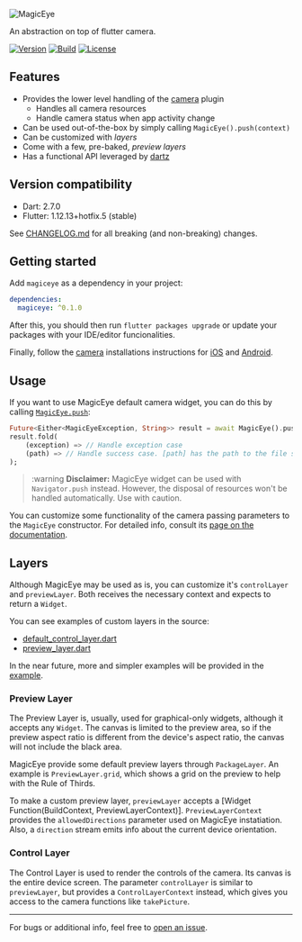 ![MagicEye](https://raw.githubusercontent.com/mateusfccp/magiceye/master/doc/logo_title.svg)

An abstraction on top of flutter camera.

[![Version](https://img.shields.io/pub/v/magiceye)](https://pub.dev/packages/magiceye)
[![Build](https://img.shields.io/github/workflow/status/mateusfccp/magiceye/Test,%20build%20and%20deploy)](https://github.com/mateusfccp/magiceye/actions?query=workflow%3A%22Test%2C+build+and+deploy%22)
[![License](https://img.shields.io/github/license/mateusfccp/magiceye)](https://www.gnu.org/licenses/gpl-3.0.en.html)

## Features

- Provides the lower level handling of the [camera](https://pub.dev/packages/camera) plugin
  - Handles all camera resources
  - Handle camera status when app activity change
- Can be used out-of-the-box by simply calling `MagicEye().push(context)`
- Can be customized with *layers*
- Come with a few, pre-baked, *preview layers*
- Has a functional API leveraged by [dartz](https://github.com/spebbe/dartz)


## Version compatibility

- Dart: 2.7.0
- Flutter: 1.12.13+hotfix.5 (stable)

See [CHANGELOG.md](https://github.com/mateusfccp/magiceye/blob/master/CHANGELOG.md) for all breaking (and non-breaking) changes.


## Getting started

Add `magiceye` as a dependency in your project:

```yaml
dependencies:
  magiceye: ^0.1.0
```

After this, you should then run `flutter packages upgrade` or update your packages with your IDE/editor funcionalities.

Finally, follow the [camera](https://pub.dev/packages/camera) installations instructions for [iOS](https://github.com/flutter/plugins/tree/master/packages/camera#ios) and [Android](https://github.com/flutter/plugins/tree/master/packages/camera#android).


## Usage

If you want to use MagicEye default camera widget, you can do this by calling [`MagicEye.push`](https://pub.dev/documentation/magiceye/latest/magiceye/MagicEye/push.html):

```dart
Future<Either<MagicEyeException, String>> result = await MagicEye().push(context);
result.fold(
    (exception) => // Handle exception case
    (path) => // Handle success case. [path] has the path to the file saved
);
```

> :warning **Disclaimer:** MagicEye widget can be used with `Navigator.push` instead. However, the disposal of resources won't be handled automatically. Use with caution.

You can customize some functionality of the camera passing parameters to the `MagicEye` constructor. For detailed info, consult its [page on the documentation](https://pub.dev/documentation/magiceye/latest/magiceye/MagicEye-class.html).

## Layers

Although MagicEye may be used as is, you can customize it's `controlLayer` and `previewLayer`. Both receives the
necessary context and expects to return a `Widget`.

You can see examples of custom layers in the source:

- [default_control_layer.dart](https://github.com/mateusfccp/magiceye/blob/master/lib/src/layers/default_camera_control_layer.dart)
- [preview_layer.dart](https://github.com/mateusfccp/magiceye/blob/master/lib/src/layers/preview_layer.dart)

In the near future, more and simpler examples will be provided in the [example](https://github.com/mateusfccp/magiceye/tree/master/example).

### Preview Layer

The Preview Layer is, usually, used for graphical-only widgets, although it accepts any `Widget`. The canvas is
limited to the preview area, so if the preview aspect ratio is different from the device's aspect ratio, the
canvas will not include the black area.

MagicEye provide some default preview layers through `PackageLayer`. An example is `PreviewLayer.grid`, which
shows a grid on the preview to help with the Rule of Thirds.

To make a custom preview layer, `previewLayer`  accepts a [Widget Function(BuildContext, PreviewLayerContext)].
`PreviewLayerContext` provides the `allowedDirections` parameter used on MagicEye instatiation. Also, a
`direction`  stream emits info about the current device orientation.

### Control Layer

The Control Layer is used to render the controls of the camera. Its canvas is the entire device screen.
The parameter `controlLayer` is similar to `previewLayer`, but provides a `ControlLayerContext` instead, which
gives you access to the camera functions like `takePicture`.

<hr/>

For bugs or additional info, feel free to [open an issue](https://github.com/mateusfccp/magiceye/issues/new).
